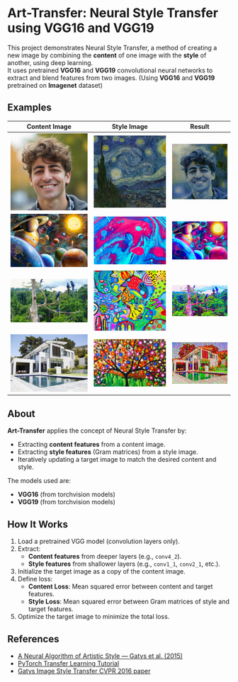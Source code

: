 # Art-Transfer: Neural Style Transfer using VGG16 and VGG19

This project demonstrates Neural Style Transfer, a method of creating a new image by combining the **content** of one image with the **style** of another, using deep learning.  
It uses pretrained **VGG16** and **VGG19** convolutional neural networks to extract and blend features from two images. (Using **VGG16** and **VGG19** pretrained on **Imagenet** dataset)

## Examples

| Content Image | Style Image | Result |
|:-------------:|:-----------:|:------:|
| ![content](images/1.jpg) | ![style](images/8.jpg) | ![output](images/9.jpg) |
| ![content](images/2.jpg) | ![style](images/5.jpg) | ![output](images/10.png) |
| ![content](images/4.jpg) | ![style](images/7.jpg) | ![output](images/11.jpg) |
| ![content](images/3.jpg) | ![style](images/6.jpg) | ![output](images/12.jpg) |

## About

**Art-Transfer** applies the concept of Neural Style Transfer by:

- Extracting **content features** from a content image.
- Extracting **style features** (Gram matrices) from a style image.
- Iteratively updating a target image to match the desired content and style.

The models used are:
- **VGG16** (from torchvision models)
- **VGG19** (from torchvision models)


## How It Works

1. Load a pretrained VGG model (convolution layers only).
2. Extract:
   - **Content features** from deeper layers (e.g., `conv4_2`).
   - **Style features** from shallower layers (e.g., `conv1_1`, `conv2_1`, etc.).
3. Initialize the target image as a copy of the content image.
4. Define loss:
   - **Content Loss**: Mean squared error between content and target features.
   - **Style Loss**: Mean squared error between Gram matrices of style and target features.
5. Optimize the target image to minimize the total loss.

## References

- [A Neural Algorithm of Artistic Style — Gatys et al. (2015)](https://arxiv.org/abs/1508.06576)
- [PyTorch Transfer Learning Tutorial](https://pytorch.org/tutorials/beginner/transfer_learning_tutorial.html)
- [Gatys Image Style Transfer CVPR 2016 paper](https://www.cv-foundation.org/openaccess/content_cvpr_2016/papers/Gatys_Image_Style_Transfer_CVPR_2016_paper.pdf)
